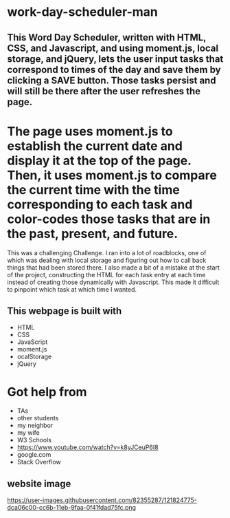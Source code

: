 # work-day-scheduler-man

## This Word Day Scheduler, written with HTML, CSS, and Javascript, and using moment.js, local storage, and jQuery, lets the user input tasks that correspond to times of the day and save them by clicking a SAVE button. Those tasks persist and will still be there after the user refreshes the page.

# The page uses moment.js to establish the current date and display it at the top of the page. Then, it uses moment.js to compare the current time with the time corresponding to each task and color-codes those tasks that are in the past, present, and future.

This was a challenging Challenge. I ran into a lot of roadblocks, one of which was dealing with local storage and figuring out how to call back things that had been stored there. I also made a bit of a mistake at the start of the project, constructing the HTML for each task entry at each time instead of creating those dynamically with Javascript. This made it difficult to pinpoint which task at which time I wanted.

## This webpage is built with

- HTML
- CSS
- JavaScript
- moment.js
- ocalStorage
- jQuery

# Got help from

- TAs
- other students
- my neighbor
- my wife
- W3 Schools
- https://www.youtube.com/watch?v=k8yJCeuP6I8
- google.com
- Stack Overflow

## website image

https://user-images.githubusercontent.com/82355287/121824775-dca06c00-cc6b-11eb-9faa-0f41fdad75fc.png
